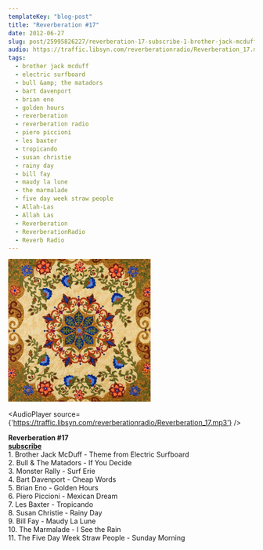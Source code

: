 ```yaml
---
templateKey: "blog-post"
title: "Reverberation #17"
date: 2012-06-27
slug: post/25995826227/reverberation-17-subscribe-1-brother-jack-mcduff
audio: https://traffic.libsyn.com/reverberationradio/Reverberation_17.mp3
tags:
  - brother jack mcduff
  - electric surfboard
  - bull &amp; the matadors
  - bart davenport
  - brian eno
  - golden hours
  - reverberation
  - reverberation radio
  - piero piccioni
  - les baxter
  - tropicando
  - susan christie
  - rainy day
  - bill fay
  - maudy la lune
  - the marmalade
  - five day week straw people
  - Allah-Las
  - Allah Las
  - Reverberation
  - ReverberationRadio
  - Reverb Radio
---
```


![Reverberation #17](../images/1b905e5e34645b79fe967476b3ced4966f2499ad33f5d949d646ee3c84840bed.jpg)

<AudioPlayer source={'https://traffic.libsyn.com/reverberationradio/Reverberation_17.mp3'} />

<p><strong>Reverberation #17</strong><br /><strong><a href="subscribe" title="http://itunes.apple.com/us/podcast/reverberation-radio/id520739212?ign-mpt=uo%3D4" target="_blank">subscribe</a></strong><br />1. Brother Jack McDuff - Theme from Electric Surfboard<br />2. Bull &amp; The Matadors - If You Decide<br />3. Monster Rally - Surf Erie<br />4. Bart Davenport - Cheap Words<br />5. Brian Eno - Golden Hours<br />6. Piero Piccioni - Mexican Dream<br />7. Les Baxter - Tropicando<br />8. Susan Christie - Rainy Day<br />9. Bill Fay - Maudy La Lune<br />10. The Marmalade - I See the Rain<br />11. The Five Day Week Straw People - Sunday Morning</p>
